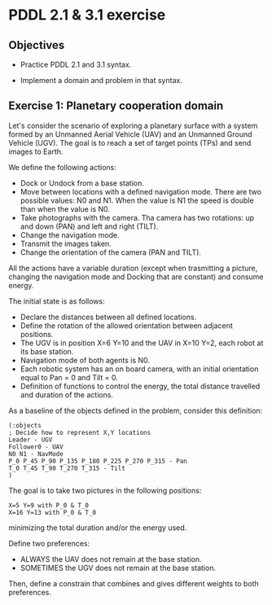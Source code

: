 # PDDL 2.1 & 3.1 exercise

## Objectives

* Practice PDDL 2.1 and 3.1 syntax.

* Implement a domain and problem in that syntax.

## Exercise 1: Planetary cooperation domain

Let's consider the scenario of exploring a planetary surface with a system formed by  an Unmanned Aerial Vehicle (UAV) and an Unmanned Ground Vehicle (UGV). The goal is to reach a set of target points (TPs) and send images to Earth. 

We define the following actions:
 -  Dock or Undock from a base station.
 -  Move between locations with a defined navigation mode. There are two possible values: N0 and N1. When the value is N1 the speed is double than when the value is N0.
 -  Take photographs with the camera. Tha camera has two rotations:  up and down (PAN) and left and right (TILT).
 -  Change the navigation mode.
 -  Transmit the images taken.
 -  Change the orientation of the camera (PAN and TILT).
 
 All the actions have a variable duration (except when trasmitting a picture, changing the navigation mode and Docking that are constant) and consume energy.

The initial state is as follows:
 -  Declare the distances between all defined locations.
 -  Define the rotation of the allowed orientation between adjacent positions.
 -  The UGV is in position X=6 Y=10 and the UAV in X=10 Y=2, each robot at its base station.
 -  Navigation mode of both agents is N0.
 -  Each robotic system has an on board camera, with an initial orientation equal to  Pan = 0 and Tilt = 0.
 -  Definition of functions to control the energy, the total distance travelled and duration of the actions.

As a baseline of the objects defined in the problem, consider this definition:
  ```
 (:objects
 ; Decide how to represent X,Y locations
  Leader - UGV
  Follower0 - UAV
  N0 N1 - NavMode
  P_0 P_45 P_90 P_135 P_180 P_225 P_270 P_315 - Pan
  T_0 T_45 T_90 T_270 T_315 - Tilt
  )
 ```
 
The goal is to take two pictures in the following positions:
  ```
X=5 Y=9 with P_0 & T_0
X=16 Y=13 with P_0 & T_0
  ```
minimizing the total duration and/or the energy used. 

Define two preferences:
 -  ALWAYS the UAV does not remain at the base station.
 -  SOMETIMES the UGV does not remain at the base station.
 
 Then, define a constrain that combines and gives different weights to both preferences.

